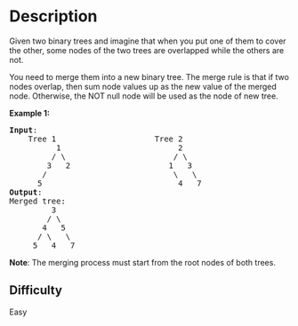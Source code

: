 # Description

Given two binary trees and imagine that when you put one of them to cover the other, some nodes of the two trees are overlapped while the others are not.

You need to merge them into a new binary tree. The merge rule is that if two nodes overlap, then sum node values up as the new value of the merged node. Otherwise, the NOT null node will be used as the node of new tree.

**Example 1:**<br>
<pre>
<b>Input</b>: 
	Tree 1                     Tree 2                  
          1                         2                             
         / \                       / \                            
        3   2                     1   3                        
       /                           \   \                      
      5                             4   7                  
<b>Output</b>: 
Merged tree:
	     3
	    / \
	   4   5
	  / \   \ 
	 5   4   7
</pre>

**Note**: The merging process must start from the root nodes of both trees.

## Difficulty

Easy
